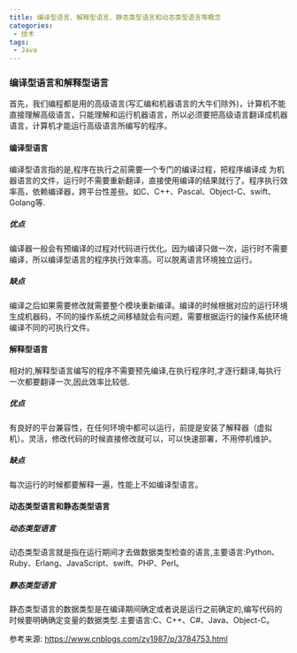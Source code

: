 ```yaml
---
title: 编译型语言、解释型语言、静态类型语言和动态类型语言等概念
categories:
 - 技术
tags:
 - Java
---
```


### 编译型语言和解释型语言
首先，我们编程都是用的高级语言(写汇编和机器语言的大牛们除外)，计算机不能直接理解高级语言，只能理解和运行机器语言，所以必须要把高级语言翻译成机器语言，计算机才能运行高级语言所编写的程序。
#### 编译型语言
编译型语言指的是,程序在执行之前需要一个专门的编译过程，把程序编译成 为机器语言的文件，运行时不需要重新翻译，直接使用编译的结果就行了。程序执行效率高，依赖编译器，跨平台性差些。如C、C++、Pascal、Object-C、swift、Golang等.
##### 优点
编译器一般会有预编译的过程对代码进行优化。因为编译只做一次，运行时不需要编译，所以编译型语言的程序执行效率高。可以脱离语言环境独立运行。
##### 缺点
编译之后如果需要修改就需要整个模块重新编译。编译的时候根据对应的运行环境生成机器码，不同的操作系统之间移植就会有问题，需要根据运行的操作系统环境编译不同的可执行文件。

#### 解释型语言
相对的,解释型语言编写的程序不需要预先编译,在执行程序时,才逐行翻译,每执行一次都要翻译一次,因此效率比较低.
##### 优点
有良好的平台兼容性，在任何环境中都可以运行，前提是安装了解释器（虚拟机）。灵活，修改代码的时候直接修改就可以，可以快速部署，不用停机维护。
##### 缺点
每次运行的时候都要解释一遍，性能上不如编译型语言。

#### 动态类型语言和静态类型语言
##### 动态类型语言
动态类型语言就是指在运行期间才去做数据类型检查的语言,主要语言:Python、Ruby、Erlang、JavaScript、swift、PHP、Perl。

##### 静态类型语言
静态类型语言的数据类型是在编译期间确定或者说是运行之前确定的,编写代码的时候要明确确定变量的数据类型.主要语言:C、C++、C#、Java、Object-C。


参考来源: https://www.cnblogs.com/zy1987/p/3784753.html

